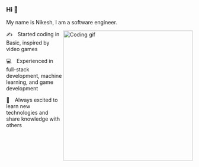 ### Hi 👋
My name is Nikesh, I am a software engineer.

<p>
 <img align="right" width="350" src="/assets/programmer.gif" alt="Coding gif" />
  
✍️&emsp;Started coding in Basic, inspired by video games

💻&emsp;Experienced in full-stack development, machine learning, and game development

🚀&emsp;Always excited to learn new technologies and share knowledge with others

</p>

<!-- # ⚙️ Languages and Tools

<img align="left" alt="C#" width="30px" style="padding-right:10px;" src="https://cdn.jsdelivr.net/gh/devicons/devicon@latest/icons/csharp/csharp-original.svg"/>
<img align="left" alt="Python" width="30px" style="padding-right:10px;" src="https://cdn.jsdelivr.net/gh/devicons/devicon/icons/python/python-plain.svg" />
<img align="left" alt="TypeScript" width="30px" style="padding-right:10px;" src="https://cdn.jsdelivr.net/gh/devicons/devicon/icons/typescript/typescript-plain.svg" />
<img align="left" alt="C++" width="30px" style="padding-right:10px;" src="https://cdn.jsdelivr.net/gh/devicons/devicon/icons/cplusplus/cplusplus-original.svg" />
<img align="left" alt="JavaScript" width="30px" style="padding-right:10px;" src="https://cdn.jsdelivr.net/gh/devicons/devicon/icons/javascript/javascript-plain.svg" />
<img align="left" alt="Java" width="30px" style="padding-right:10px;" src="https://cdn.jsdelivr.net/gh/devicons/devicon/icons/java/java-original.svg"/>
<img align="left" alt="Angular" width="30px" style="padding-right:10px;" src="https://cdn.jsdelivr.net/gh/devicons/devicon/icons/angularjs/angularjs-plain.svg" />
<img align="left" alt="NET" width="30px" style="padding-right:10px;" src="https://cdn.jsdelivr.net/gh/devicons/devicon@latest/icons/dotnetcore/dotnetcore-original.svg" />
<img align="left" alt="NodeJS" width="30px" style="padding-right:10px;" src="https://cdn.jsdelivr.net/gh/devicons/devicon/icons/nodejs/nodejs-original.svg" />
<img align="left" alt="Mongo" width="30px" style="padding-right:10px;" src="https://cdn.jsdelivr.net/gh/devicons/devicon@latest/icons/mongodb/mongodb-original-wordmark.svg" />
<img align="left" alt="SQL" width="30px" style="padding-right:10px;" src="https://cdn.jsdelivr.net/gh/devicons/devicon@latest/icons/azuresqldatabase/azuresqldatabase-original.svg" /> 
<img align="left" alt="TF" width="30px" style="padding-right:10px;" src="https://cdn.jsdelivr.net/gh/devicons/devicon@latest/icons/tensorflow/tensorflow-original.svg" /> 
<img align="left" alt="Android" width="30px" style="padding-right:10px;" src="https://cdn.jsdelivr.net/gh/devicons/devicon@latest/icons/android/android-original-wordmark.svg" /> 
<img align="left" alt="Unity" width="30px" style="padding-right:10px;" src="https://cdn.jsdelivr.net/gh/devicons/devicon@latest/icons/unity/unity-original.svg" /> 
<img align="left" alt="Azure" width="30px" style="padding-right:10px;" src="https://cdn.jsdelivr.net/gh/devicons/devicon@latest/icons/azure/azure-original-wordmark.svg" /> 
<img align="left" alt="Git" width="30px" style="padding-right:10px;" src="https://cdn.jsdelivr.net/gh/devicons/devicon/icons/git/git-original.svg" />
<br />
<br /> -->

<!-- # 📊 Stats

<p align="center">
 <a href="https://github.com/cnikesh"><img alt="Nikesh's Github Stats" src="https://denvercoder1-github-readme-stats.vercel.app/api?username=cnikesh&show_icons=true&count_private=true&theme=react&border_color=7F3FBF&bg_color=0D1117&title_color=F85D7F&icon_color=F8D866" height="192px"/></a>
<a href="https://github.com/cnikesh"><img alt="Nikesh's Top Languages" src="https://denvercoder1-github-readme-stats.vercel.app/api/top-langs/?username=cnikesh&langs_count=8&layout=compact&theme=react&border_color=7F3FBF&bg_color=0D1117&title_color=F85D7F&icon_color=F8D866" height="192px"/></a>
</p> -->


<!-- <p align="center">
  <a href="https://github.com/cnikesh">
    <img src="https://github-readme-streak-stats.herokuapp.com/?user=cnikesh&theme=radical&border=7F3FBF&background=0D1117" alt="Nikesh's GitHub streak"/>
  </a>
</p> 

<p align="center">
  <a href="https://github.com/cnikesh">
    <img src="https://github-profile-summary-cards.vercel.app/api/cards/profile-details?username=cnikesh&theme=radical" alt="Nikesh's GitHub Contribution"/>
  </a>
</p> -->


